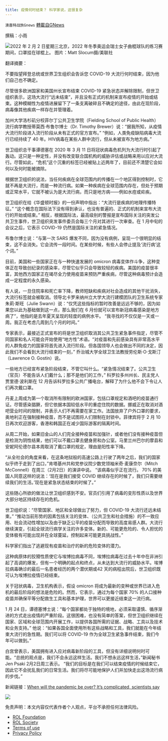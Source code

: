 ```yaml
---
title: 疫情何时结束？ 科学家说，这很复杂
---
```

`澳喜特战旅Gnews` [轉載自GNews](https://gnews.org/zh-hans/1972623/)

撰稿：小雨

![](https://assets.gnews.org/wp-content/uploads/2022/02/Beijing_Olympics_Preview_72540.jpg-291e1_c0-218-5214-3258_s885x516-1.jpg)2022 年 2 月 2 日星期三北京，2022 年冬季奥运会瑞士女子曲棍球队的练习赛期间，口罩挂在球棍上。 图片：Matt Slocum摄/美联社

翻译摘要：

不要指望拜登总统或世界卫生组织会告诉您 COVID-19 大流行何时结束，因为他们自己也不确定。

尽管很多欧洲国家和美国州长宣布结束 COVID-19 紧急状态并解除限制，但世卫组织表示，这场大流行“远未结束”，并且没有正式的机制来宣布疫情的开始或结束。这种模糊性为疫情进展留下了一条支离破碎且不确定的途径，由此在现阶段，病毒像其他疾病一样存在并管理着。

加州大学洛杉矶分校菲尔丁公共卫生学院（Fielding School of Public Health）流行病学教授蒂莫西·布鲁尔博士（Dr. Timothy Brewer）说：“据我所知，从疫情大流行阶段进入流行阶段从未有正式的官方宣布。” “例如，人类免疫缺陷病毒大流行已经持续了 40 年。HIV病毒在某些人群中流行，但从未被宣布为地方病。”

世卫组织总干事谭德塞在 2020 年 3 月 11 日将冠状病毒危机列为大流行时引起了轰动。这只是一种定性，并没有改变联合国机构的威胁评估或战略来用以应对大流行。尽管如此，“危机”这个沉重的标签已经被贴上近两年了，目前还不清楚它会如何以及何时能被摘除。

根据世卫组织的说法，当任何疾病在全球范围内的传播在一个地区得到控制时，它就不再是大流行，而是一种流行病。如果一种疾病在全球范围内存在，但处于预期或正常水平，它就不被认为是大流行病，而只是地方病——例如水痘或疟疾。

世卫组织在给《华盛顿时报》的一份声明中指出：“大流行是疾病的地理传播特征。” “这个概念在国际法下没有得到承认，也没有普遍的、正式的机制来宣布大流行的开始或结束。” 相反，根据国际法，最高级别的警报是宣布国际关注的突发公共卫生事件，世卫组织突发事件委员会每三个月对其进行一次审查。在 1 月中旬的会议之后，它表示 COVID-19 仍然是国际关注的紧急情况。

布鲁尔博士说：“与第一次 SARS 爆发不同，因为没有病例，呈现一个很明显的结束，这不会消失。它会流传一段时间。在某些时候，有些人会停止提及‘流行病’这个词。”

目前，美国和一些国家正在与一种快速发展的 omicron 病毒变体作斗争，这种变体正在导致创纪录的感染率，尽管它似乎只会导致较轻的疾病。美国的疫苗很丰富，其他西方国家正在竭尽全力使用疫苗来预防严重疾病，尽管这种病毒预计会造成一定程度的永久感染。

有人说，一旦住院率和死亡率下降，教师短缺和疾病对社会造成的其他干扰消失，大流行标签就会被取消。领导北卡罗来纳州立大学大流行建模团队的卫生系统专家朱莉·斯旺（Julie Swann）说：“仅凭这些指标的暂时改善是远远不够的，因为如果您以此为基础做到这一点，那么我们在 6 月份就可以宣布新冠病毒感染是地方病了”，他指的是去年夏天呈现的轻度的病例水平。 “我寻找的不仅仅是一天或一周。我正在考虑几周到几个月的时间。”

专家表示，最接近正式宣布的将是世卫组织取消其公共卫生紧急事件指定，尽管不同国家和名人可能会开始使用“地方性”术语。“对疫苗和先前感染具有非常高水平的人群免疫力的国家将首先进入流行阶段。但各国领导人也会做出不同的决定，因此我们不会看到大流行结束的一刻，” 乔治城大学全球卫生法教授劳伦斯·O·戈斯汀（Lawrence O. Gostin）说。

一些地方已经宣布紧急阶段结束，不管它叫什么。“紧急情况结束了。公共卫生（官员）不能告诉人们戴什么；那不是他们的工作，” 科罗拉多州州长、民主党人贾里德·波利斯在 12 月告诉科罗拉多公共广播电台，解释了为什么他不会下令让人们再次戴口罩。

丹麦上周成为第一个取消所有限制的欧洲国家，包括口罩规定和酒吧的疫苗通行证。尽管感染猖獗，但它依据本国较低水平的重症住院的数据。挪威正在取消对酒吧营业时间的限制，并表示人们不再需要在家工作。法国放弃了户外口罩的要求，奥地利正在强制接种疫苗，而不是试图将人们限制在封锁中。菲律宾将于 2 月 10 日再次欢迎游客，香港和韩国正在减少国际游客的隔离时间。

从周二开始，如果旧金山的人们完全接种疫苗和加强针，或者他们没有接种疫苗但是检测为阴性结果，他们可以不戴口罩去健身房和办公室。马里兰州巴尔的摩县和安妮阿伦德尔县本周取消了戴口罩的规定，理由是阳性率下降。

“从全社会的角度来看，在这条地狱般的高速公路上行驶了两年之后，我们的国家似乎终于走到了出口，”肯塔基州共和党参议院少数党领袖米奇·麦康奈尔（Mitch McConnell）在周三（2月2日）的演讲中说。 “该病毒似乎正在流行。 70% 的美国人同意这样的说法：‘现在是我们接受 COVID 继续存在的时候了，我们只需要继续我们的生活。’现在是紧急状态结束的时候了。”

这些随心所欲的做法让世卫组织感到不安。官员们引用了病毒的变形性质以及世界大部分地区持续存在的危机。

世卫组织说：“尽管国家、地区和全球做出了努力，但 COVID-19 大流行还远未结束。” “推动当前形势的因素包括关注的变体、（公共卫生和社会措施）的不一致应用、社会流动性增加以及由于缺乏公平的疫苗分配而导致的高度易感人群。大流行继续演变，引起全球流行病学关注的许多变体。新的、可能更危险的、令人担忧的变体极有可能出现并在全球蔓延，控制起来可能更具挑战性。”

科学家们指出了逃避现有疫苗和治疗的新的危险变体的潜力。

这种病原体的狡猾性质使它与埃博拉病毒不同，埃博拉病毒在过去十年中在非洲引起了高调的爆发，但有一个明确的起点和终点，从未达到大流行的威胁水平。埃博拉病毒确诊的最后一名患者经历的两个潜伏期或42 天的病程出院后，世卫组织既可认为埃博拉疫情已经结束。

关于冠状病毒，卫生机构表示，假设 omicron 将成为最新的变种或世界已进入危机的最后阶段的想法是危险的。然而，它表示，通过为每个国家 70% 的人口接种疫苗并确保平等分配救生工具和基本护理，世界可以更接近结束这一流行病。

1 月 24 日，谭德塞博士说：“每个国家都处于独特的境地，必须采取谨慎、循序渐进的方式走出疫情的严重阶段。这很困难，也没有简单的答案，但世卫组织继续在国家、区域和全球范围内开展工作，以提供各国所需的证据、战略、工具以及技术和业务支持。” 他说：“如果各国全面使用所有这些战略和工具，我们就能在今年结束大流行的急性期。我们可以将 COVID-19 作为全球卫生紧急事件结束，我们今年可以做到。”

白宫曾表示，美国拥有进入应对病毒新阶段的工具，但没有详细说明何时可能。“总统的观点是，我们不会永远这样生活。我们不想永远这样生活，”新闻秘书 Jen Psaki 2月2日周三表示。 “我们的目标是在我们可以结束疫情的时候结束它，因此它不会扰乱我们的日常生活。我们将尽可能地保护人们并加快走出这场流行病的步伐。”

新闻链接：[When will the pandemic be over? It’s complicated, scientists say](https://www.washingtontimes.com/news/2022/feb/2/when-will-pandemic-be-over-its-complicated-scienti/)

![](https://assets.gnews.org/wp-content/uploads/2022/02/TUBIAO-X.jpg)

 

免责声明：本文内容仅代表作者个人观点，平台不承担任何法律风险。

- [ROL Foundation](https://rolfoundation.org/)
- [ROL Society](https://rolsociety.org/)
- [Terms of use](https://gnews.org/terms-of-use-3/)
- [Privacy Policy](https://gnews.org/privacy-policy/)
